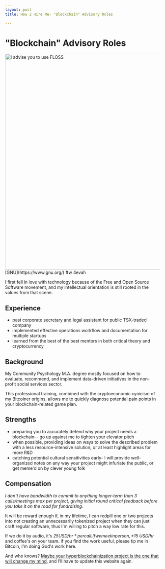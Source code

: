 ```yaml
---
layout: post
title: How 2 Hire Me- "Blockchain" Advisory Roles

---
```

# "Blockchain" Advisory Roles

<img src="{{ site.baseurl }}assets/imgs/534564251_chroma.jpg" alt="I advise you to use FLOSS" style="width:700px">
<br>
[GNU](https://www.gnu.org/) ftw 4evah

I first fell in love with technology because of the Free and Open Source Software movement, and my intellectual orientation is still rooted in the values from that scene.

## Experience
* past corporate secretary and legal assistant for public TSX-traded company
* implemented effective operations workflow and documentation for multiple startups
* learned from the best of the best mentors in both critical theory and cryptocurrency

## Background
My Community Psychology M.A. degree mostly focused on how to evaluate, recommend, and implement data-driven initiatives in the non-profit social services sector. 

This professional training, combined with the cryptoeconomic cynicism of my Bitcoiner origins, allows me to quickly diagnose potential pain points in your blockchain-related game plan.

## Strengths
* preparing you to accurately defend why your project needs a blockchain-- go up against me to tighten your elevator pitch
* when possible, providing ideas on ways to solve the described problem with a less resource-intensive solution, or at least highlight areas for more R&D
* catching potential cultural sensitivities early- I will provide well-organized notes on any way your project might infuriate the public, or get meme'd on by clever young folk

## Compensation

*I don't have bandwidth to commit to anything longer-term than 3 calls/meetings max per project, giving initial round critical feedback before you take it on the road for fundraising.*

It will be reward enough if, in my lifetime, I can redpill one or two projects into not creating an unnecessarily tokenized project when they can just craft regular software, thus I'm willing to pitch a way low rate for this.

If we do it by audio, it's *$25 USD/hr* per call. If we meet in person, *$15 USD/hr* and coffee's on your team. If you find the work useful, please tip me in Bitcoin, I'm doing God's work here.

And who knows? [Maybe your hyperblockchainization project is the one that will change my mind](https://www.youtube.com/watch?v=1k8craCGpgs), and I'll have to update this website again.
